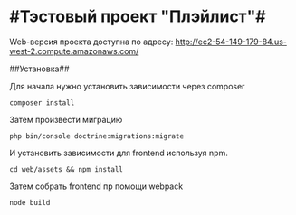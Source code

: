 #Тэстовый проект "Плэйлист"#
=========

Web-версия проекта доступна по адресу: http://ec2-54-149-179-84.us-west-2.compute.amazonaws.com/

##Установка##

Для начала нужно установить зависимости через composer

`composer install`

Затем произвести миграцию

`php bin/console doctrine:migrations:migrate`

И установить зависимости для frontend используя npm.

`cd web/assets && npm install`

Затем собрать frontend пр помощи webpack 

`node build`